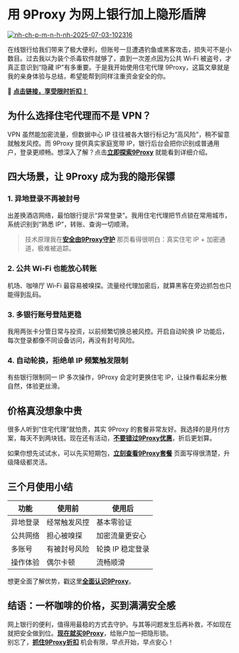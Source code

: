 # 用 9Proxy 为网上银行加上隐形盾牌

<a href='https://postimages.org/' target='_blank'><img src='https://i.postimg.cc/c44P7001/nh-ch-p-m-n-h-nh-2025-07-03-102316.png' border='0' alt='nh-ch-p-m-n-h-nh-2025-07-03-102316'/></a>

在线银行给我们带来了极大便利，但账号一旦遭遇钓鱼或黑客攻击，损失可不是小数目。过去我以为装个杀毒软件就够了，直到一次差点因为公共 Wi‑Fi 被盗号，才真正意识到“隐藏 IP”有多重要。于是我开始使用住宅代理 9Proxy，这篇文章就是我的亲身体验与总结，希望能帮到同样注重资金安全的你。

🌱 [**点击链接，享受限时折扣！**](https://the9proxy.short.gy/github-pricing-lucas888)

## 为什么选择住宅代理而不是 VPN？

VPN 虽然能加密流量，但数据中心 IP 往往被各大银行标记为“高风险”，稍不留意就触发风控。而 9Proxy 提供真实家庭宽带 IP，银行后台会把你识别成普通用户，登录更顺畅。想深入了解？点击[**立即探索9Proxy**](https://9proxyofficial.short.gy/github-homepage-lucas888) 就能看到详细介绍。

## 四大场景，让 9Proxy 成为我的隐形保镖

### 1. 异地登录不再被封号  
出差换酒店网络，最怕银行提示“异常登录”。我用住宅代理把节点锁在常用城市，系统识别到“熟悉 IP”，转账、查询一切顺滑。  
> 技术原理我在[**安全由9Proxy守护**](https://9proxyofficial.short.gy/github-homepage-lucas888) 那页看得很明白：真实住宅 IP + 加密通道，极难被追踪。

### 2. 公共 Wi‑Fi 也能放心转账  
机场、咖啡厅 Wi‑Fi 最容易被嗅探。流量经代理加密后，就算黑客在旁边抓包也只能得到乱码。

### 3. 多银行账号登陆更稳  
我用两张卡分管日常与投资，以前频繁切换总被风控。开启自动轮换 IP 功能后，每次登录都像不同设备访问，再没有封号风险。

### 4. 自动轮换，拒绝单 IP 频繁触发限制  
有些银行限制同一 IP 多次操作，9Proxy 会定时更换住宅 IP，让操作看起来分散自然，体验更丝滑。

## 价格真没想象中贵

很多人听到“住宅代理”就怕贵，其实 9Proxy 的套餐非常友好。我选择的是月付方案，每天不到两块钱。现在还有活动，[**不要错过9Proxy优惠**](https://9proxyofficial.short.gy/github-pricing-lucas888)，折后更划算。

如果你想先试试水，可以先买短期包，[**立刻查看9Proxy套餐**](https://9proxyofficial.short.gy/github-pricing-lucas888) 页面写得很清楚，升级降级都灵活。

## 三个月使用小结

| 功能 | 使用前 | 使用后 |
| --- | --- | --- |
| 异地登录 | 经常触发风控 | 基本零验证 |
| 公共网络 | 担心被嗅探 | 加密流量更安心 |
| 多账号 | 有被封号风险 | 轮换 IP 稳定登录 |
| 操作体验 | 偶尔卡顿 | 流畅顺滑 |

想更全面了解优势，戳这里[**全面认识9Proxy**](https://9proxyofficial.short.gy/github-homepage-lucas888)。

## 结语：一杯咖啡的价格，买到满满安全感

网上银行的便利，值得用最稳的方式去守护。与其等问题发生后再补救，不如现在就把安全做到位。[**现在就买9Proxy**](https://9proxyofficial.short.gy/github-pricing-lucas888)，给账户加一把隐形锁。  
别忘了，[**抓住9Proxy折扣**](https://9proxyofficial.short.gy/github-pricing-lucas888) 机会有限，早点开始，早点安心！


